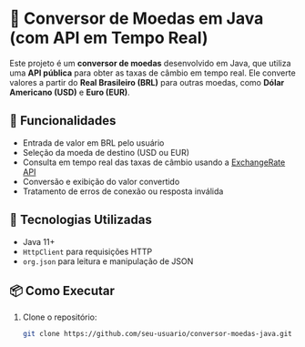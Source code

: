 # 💱 Conversor de Moedas em Java (com API em Tempo Real)

Este projeto é um **conversor de moedas** desenvolvido em Java, que utiliza uma **API pública** para obter as taxas de câmbio em tempo real. Ele converte valores a partir do **Real Brasileiro (BRL)** para outras moedas, como **Dólar Americano (USD)** e **Euro (EUR)**.

## 🚀 Funcionalidades

- Entrada de valor em BRL pelo usuário
- Seleção da moeda de destino (USD ou EUR)
- Consulta em tempo real das taxas de câmbio usando a [ExchangeRate API](https://www.exchangerate-api.com/)
- Conversão e exibição do valor convertido
- Tratamento de erros de conexão ou resposta inválida

## 🧰 Tecnologias Utilizadas

- Java 11+
- `HttpClient` para requisições HTTP
- `org.json` para leitura e manipulação de JSON

## 📦 Como Executar

1. Clone o repositório:
   ```bash
   git clone https://github.com/seu-usuario/conversor-moedas-java.git
